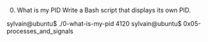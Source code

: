 0. What is my PID
Write a Bash script that displays its own PID.

sylvain@ubuntu$ ./0-what-is-my-pid
4120
sylvain@ubuntu$
0x05-processes_and_signals
